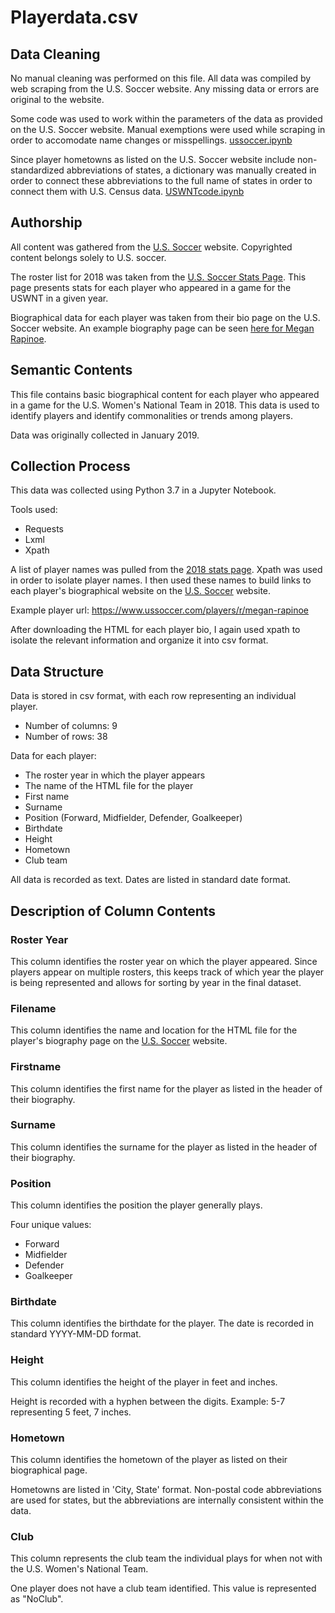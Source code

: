 # Playerdata.csv

## Data Cleaning

No manual cleaning was performed on this file. All data was compiled by web scraping from the U.S. Soccer website. Any missing data or errors are original to the website.

Some code was used to work within the parameters of the data as provided on the U.S. Soccer website. Manual exemptions were used while scraping in order to accomodate name changes or misspellings. [ussoccer.ipynb](https://github.com/rachelbellavia/IS590OM-USWNT/blob/master/2018Data/ussoccer.ipynb)

Since player hometowns as listed on the U.S. Soccer website include non-standardized abbreviations of states, a dictionary was manually created in order to connect these abbreviations to the full name of states in order to connect them with U.S. Census data. [USWNTcode.ipynb](https://github.com/rachelbellavia/IS590OM-USWNT/blob/master/USWNTCode.ipynb)


## Authorship

All content was gathered from the [U.S. Soccer](https://ussoccer.com) website. Copyrighted content belongs solely to U.S. soccer.

The roster list for 2018 was taken from the [U.S. Soccer Stats Page](https://www.ussoccer.com/womens-national-team/stats/2018-statistics). This page presents stats for each player who appeared in a game for the USWNT in a given year.

Biographical data for each player was taken from their bio page on the U.S. Soccer website. An example biography page can be seen [here for Megan Rapinoe](https://www.ussoccer.com/players/r/megan-rapinoe).

## Semantic Contents

This file contains basic biographical content for each player who appeared in a game for the U.S. Women's National Team in 2018. This data is used to identify players and identify commonalities or trends among players.  

Data was originally collected in January 2019.

## Collection Process

This data was collected using Python 3.7 in a Jupyter Notebook.

Tools used:  

* Requests  
* Lxml  
* Xpath

A list of player names was pulled from the [2018 stats page](https://www.ussoccer.com/womens-national-team/stats/2018-statistics). Xpath was used in order to isolate player names. I then used these names to build links to each player's biographical website on the [U.S. Soccer](https://ussoccer.com) website.

Example player url: <https://www.ussoccer.com/players/r/megan-rapinoe>

After downloading the HTML for each player bio, I again used xpath to isolate the relevant information and organize it into csv format.

## Data Structure

Data is stored in csv format, with each row representing an individual player.

* Number of columns: 9
* Number of rows: 38

Data for each player:

* The roster year in which the player appears
* The name of the HTML file for the player
* First name
* Surname
* Position (Forward, Midfielder, Defender, Goalkeeper)
* Birthdate
* Height
* Hometown
* Club team

All data is recorded as text. Dates are listed in standard date format.

## Description of Column Contents

### Roster Year

This column identifies the roster year on which the player appeared. Since players appear on multiple rosters, this keeps track of which year the player is being represented and allows for sorting by year in the final dataset.

### Filename

This column identifies the name and location for the HTML file for the player's biography page on the [U.S. Soccer](https://ussoccer.com) website.

### Firstname

This column identifies the first name for the player as listed in the header of their biography.

### Surname

This column identifies the surname for the player as listed in the header of their biography.

### Position

This column identifies the position the player generally plays.

Four unique values:

* Forward
* Midfielder
* Defender
* Goalkeeper

### Birthdate

This column identifies the birthdate for the player. The date is recorded in standard YYYY-MM-DD format.

### Height

This column identifies the height of the player in feet and inches.

Height is recorded with a hyphen between the digits. Example: 5-7 representing 5 feet, 7 inches.

### Hometown

This column identifies the hometown of the player as listed on their biographical page.

Hometowns are listed in 'City, State' format. Non-postal code abbreviations are used for states, but the abbreviations are internally consistent within the data.

### Club

This column represents the club team the individual plays for when not with the U.S. Women's National Team.

One player does not have a club team identified. This value is represented as "NoClub".
